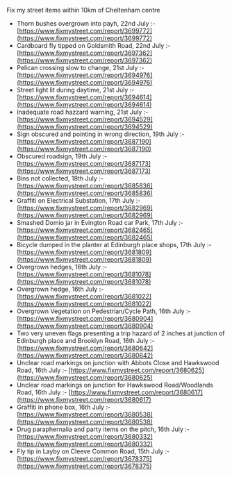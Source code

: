 Fix my street items within 10km of Cheltenham centre

<!-- fix_marker starts -->

- Thorn bushes overgrown into payh, 22nd July :- [https://www.fixmystreet.com/report/3699772](https://www.fixmystreet.com/report/3699772)
- Cardboard fly tipped on Goldsmith Road, 22nd July :- [https://www.fixmystreet.com/report/3697362](https://www.fixmystreet.com/report/3697362)
- Pelican crossing slow to change, 21st July :- [https://www.fixmystreet.com/report/3694976](https://www.fixmystreet.com/report/3694976)
- Street light lit during daytime, 21st July :- [https://www.fixmystreet.com/report/3694614](https://www.fixmystreet.com/report/3694614)
- Inadequate road hazzard warning, 21st July :- [https://www.fixmystreet.com/report/3694529](https://www.fixmystreet.com/report/3694529)
- Sign obscured and pointing in wrong direction, 19th July :- [https://www.fixmystreet.com/report/3687190](https://www.fixmystreet.com/report/3687190)
- Obscured roadsign, 19th July :- [https://www.fixmystreet.com/report/3687173](https://www.fixmystreet.com/report/3687173)
- Bins not collected, 18th July :- [https://www.fixmystreet.com/report/3685836](https://www.fixmystreet.com/report/3685836)
- Graffiti on Electrical Substation, 17th July :- [https://www.fixmystreet.com/report/3682969](https://www.fixmystreet.com/report/3682969)
- Smashed Domio jar in Evington Road car Park, 17th July :- [https://www.fixmystreet.com/report/3682465](https://www.fixmystreet.com/report/3682465)
- Bicycle dumped in the planter at Edinburgh place shops, 17th July :- [https://www.fixmystreet.com/report/3681809](https://www.fixmystreet.com/report/3681809)
- Overgrown hedges, 16th July :- [https://www.fixmystreet.com/report/3681078](https://www.fixmystreet.com/report/3681078)
- Overgrown hedge, 16th July :- [https://www.fixmystreet.com/report/3681022](https://www.fixmystreet.com/report/3681022)
- Overgrown Vegetation on Pedestrian/Cycle Path, 16th July :- [https://www.fixmystreet.com/report/3680904](https://www.fixmystreet.com/report/3680904)
- Two very uneven flags presenting a trip hazard of 2 inches at junction of Edinburgh place and Brooklyn Road, 16th July :- [https://www.fixmystreet.com/report/3680642](https://www.fixmystreet.com/report/3680642)
- Unclear road markings on junction with Abbots Close and Hawkswood Road, 16th July :- [https://www.fixmystreet.com/report/3680625](https://www.fixmystreet.com/report/3680625)
- Unclear road markings on junction for Hawkswood Road/Woodlands Road, 16th July :- [https://www.fixmystreet.com/report/3680617](https://www.fixmystreet.com/report/3680617)
- Graffiti in phone box, 16th July :- [https://www.fixmystreet.com/report/3680538](https://www.fixmystreet.com/report/3680538)
- Drug paraphernalia and party items on the pitch, 16th July :- [https://www.fixmystreet.com/report/3680332](https://www.fixmystreet.com/report/3680332)
- Fly tip in Layby on Cleeve Common Road, 15th July :- [https://www.fixmystreet.com/report/3678375](https://www.fixmystreet.com/report/3678375)

<!-- fix_marker ends -->